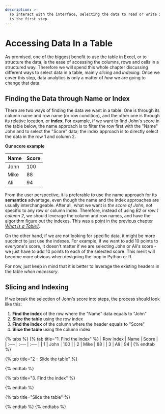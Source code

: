 ```yaml
---
description: >-
  To interact with the interface, selecting the data to read or write in a table
  is the first step.
---
```


# Accessing Data In a Table

As promised, one of the biggest benefit to use the table in Excel, or to structure the data, is the ease of accessing the columns, rows and cells in a structured way. Therefore we will spend this whole chapter discussing different ways to select data in a table, mainly _slicing_ and _indexing_. Once we cover this step, data analytics is only a matter of _how_ we are going to change that data.

## Finding the Data through Name or Index

There are two ways of finding the data we want in a table: One is through its column name and row name \(or row condition\), and the other one is through its relative location, or **index**. For example, if we want to find John's score in the table below, the name approach is to filter the row first with the "Name" John and to select the "Score" data; the index approach is to directly select the data in the row 1 and column 2.

**Our score example**

| Name | Score |
| :--- | :--- |
| John | 100 |
| Mike | 88 |
| Ali | 94 |

From the user perspective, it is preferable to use the name approach for its **semantics** advantage, even though the name and the index approaches are usually interchangeable. After all, what we want is _the score of John_, not specific to any row or column index. Therefore, instead of using _B2_ or _row 1 column 2_, we should leverage the column and row names, and have the algorithm figure out the indexes. This was a point in the previous chapter [_What Is a Table?_](what-is-a-table.md).

On the other hand, if we are not looking for specific data, it might be more succinct to just use the indexes. For example, if we want to add 10 points to everyone's score, it doesn't matter if we are selecting John or Ali's score - we just have to add 10 points to each of the selected score. This merit will become more obvious when designing the loop in Python or R. 

For now, just keep in mind that it is better to leverage the existing headers in the table _when necessary_.

## Slicing and Indexing

 If we break the selection of John's score into steps, the process should look like this:

1. **Find the index** of the row where the "Name" data equals to "John"
2. **Slice the table** using the row index
3. **Find the index** of the column where the header equals to "Score"
4. **Slice the table** using the column index

{% tabs %}
{% tab title="1. Find the index" %}
| Row Index | Name | Score |
| :--- | :--- | :--- |
| 1 | John | 100 |
| 2 | Mike | 88 |
| 3 | Ali | 94 |
{% endtab %}

{% tab title="2 - Slide the table" %}

{% endtab %}

{% tab title="3. Find the index" %}

{% endtab %}

{% tab title="Slice the table" %}

{% endtab %}
{% endtabs %}

